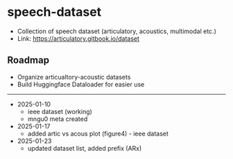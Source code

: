 # speech-dataset
- Collection of speech dataset (articulatory, acoustics, multimodal etc.)
- Link: https://articulatory.gitbook.io/dataset

## Roadmap
- Organize articualtory-acoustic datasets
- Build Huggingface Dataloader for easier use

---
- 2025-01-10
    - ieee dataset (working)
    - mngu0 meta created
- 2025-01-17
    - added artic vs acous plot (figure4) - ieee dataset
- 2025-01-23
    - updated dataset list, added prefix (ARx)
    